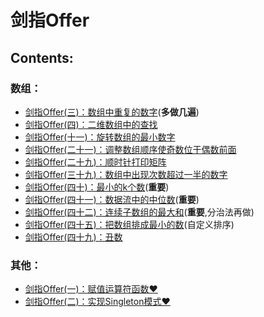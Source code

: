 # 剑指Offer

## **Contents:**
### 数组：

* [剑指Offer(三)：数组中重复的数字](./DuplicationInArray/README.md)(**多做几遍**)
* [剑指Offer(四)：二维数组中的查找](./FindInPartiallySortedMatrix/README.md)
* [剑指Offer(十一)：旋转数组的最小数字](./MinNumberInRotatedArray/README.md)
* [剑指Offer(二十一)：调整数组顺序使奇数位于偶数前面](./ReorderArray/README.md)
* [剑指Offer(二十九)：顺时针打印矩阵](./PrintMatrix/README.md)
* [剑指Offer(三十九)：数组中出现次数超过一半的数字](./MoreThanHalfNumber/README.md)
* [剑指Offer(四十)：最小的k个数](./KLeastNumbers/README.md)(**重要**)
* [剑指Offer(四十一)：数据流中的中位数](./StreamMedian/README.md)(**重要**)
* [剑指Offer(四十二)：连续子数组的最大和](./GreatestSumOfSubarrays/README.md)(**重要**,分治法再做)
* [剑指Offer(四十五)：把数组排成最小的数](./SortArrayForMinNumber/README.md)(自定义排序)
* [剑指Offer(四十九)：丑数](./UglyNumber/README.md)
### 其他：
* [剑指Offer(一)：赋值运算符函数&hearts;](./CMyString/README.md)
* [剑指Offer(二)：实现Singleton模式&hearts;](./Singleton/README.md) 
